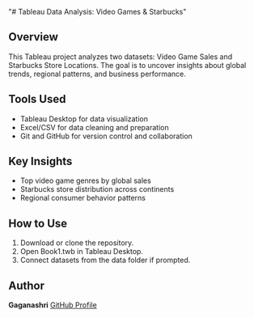 "# Tableau Data Analysis: Video Games & Starbucks" 
##  Overview 
This Tableau project analyzes two datasets: Video Game Sales and Starbucks Store Locations. 
The goal is to uncover insights about global trends, regional patterns, and business performance. 
 
## Tools Used 
- Tableau Desktop for data visualization 
- Excel/CSV for data cleaning and preparation 
- Git and GitHub for version control and collaboration 
 
## Key Insights 
- Top video game genres by global sales 
- Starbucks store distribution across continents 
- Regional consumer behavior patterns 
 
## How to Use 
1. Download or clone the repository. 
2. Open Book1.twb in Tableau Desktop. 
3. Connect datasets from the data folder if prompted. 
 
## Author 
**Gaganashri** 
[GitHub Profile](https://github.com/gaganashri) 
